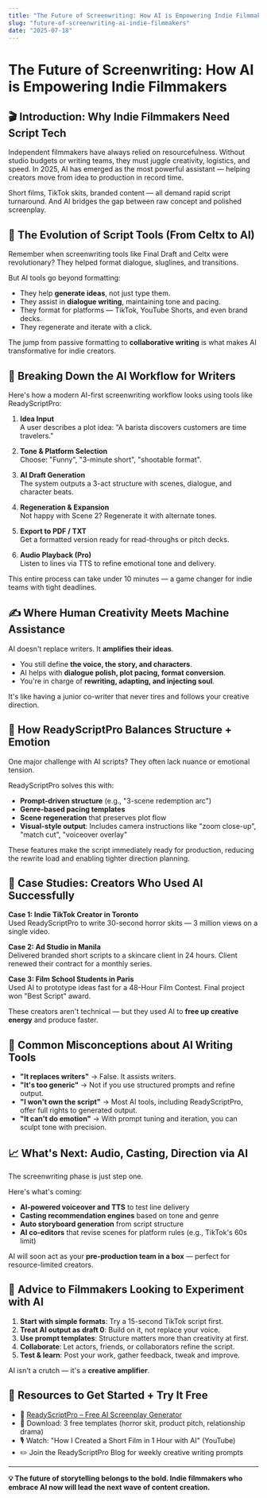 ```yaml
---
title: "The Future of Screenwriting: How AI is Empowering Indie Filmmakers"
slug: "future-of-screenwriting-ai-indie-filmmakers"
date: "2025-07-18"
---
```


# The Future of Screenwriting: How AI is Empowering Indie Filmmakers

## 🎬 Introduction: Why Indie Filmmakers Need Script Tech

Independent filmmakers have always relied on resourcefulness. Without studio budgets or writing teams, they must juggle creativity, logistics, and speed. In 2025, AI has emerged as the most powerful assistant — helping creators move from idea to production in record time.

Short films, TikTok skits, branded content — all demand rapid script turnaround. And AI bridges the gap between raw concept and polished screenplay.

## 🧠 The Evolution of Script Tools (From Celtx to AI)

Remember when screenwriting tools like Final Draft and Celtx were revolutionary? They helped format dialogue, sluglines, and transitions.

But AI tools go beyond formatting:

- They help **generate ideas**, not just type them.
- They assist in **dialogue writing**, maintaining tone and pacing.
- They format for platforms — TikTok, YouTube Shorts, and even brand decks.
- They regenerate and iterate with a click.

The jump from passive formatting to **collaborative writing** is what makes AI transformative for indie creators.

## 🔄 Breaking Down the AI Workflow for Writers

Here's how a modern AI-first screenwriting workflow looks using tools like ReadyScriptPro:

1. **Idea Input**  
   A user describes a plot idea: "A barista discovers customers are time travelers."

2. **Tone & Platform Selection**  
   Choose: "Funny", "3-minute short", "shootable format".

3. **AI Draft Generation**  
   The system outputs a 3-act structure with scenes, dialogue, and character beats.

4. **Regeneration & Expansion**  
   Not happy with Scene 2? Regenerate it with alternate tones.

5. **Export to PDF / TXT**  
   Get a formatted version ready for read-throughs or pitch decks.

6. **Audio Playback (Pro)**  
   Listen to lines via TTS to refine emotional tone and delivery.

This entire process can take under 10 minutes — a game changer for indie teams with tight deadlines.

## ✍️ Where Human Creativity Meets Machine Assistance

AI doesn't replace writers. It **amplifies their ideas**.

- You still define **the voice, the story, and characters**.
- AI helps with **dialogue polish, plot pacing, format conversion**.
- You're in charge of **rewriting, adapting, and injecting soul**.

It's like having a junior co-writer that never tires and follows your creative direction.

## 🧪 How ReadyScriptPro Balances Structure + Emotion

One major challenge with AI scripts? They often lack nuance or emotional tension.

ReadyScriptPro solves this with:

- **Prompt-driven structure** (e.g., "3-scene redemption arc")
- **Genre-based pacing templates**
- **Scene regeneration** that preserves plot flow
- **Visual-style output**: Includes camera instructions like "zoom close-up", "match cut", "voiceover overlay"

These features make the script immediately ready for production, reducing the rewrite load and enabling tighter direction planning.

## 🎯 Case Studies: Creators Who Used AI Successfully

**Case 1: Indie TikTok Creator in Toronto**  
Used ReadyScriptPro to write 30-second horror skits — 3 million views on a single video.

**Case 2: Ad Studio in Manila**  
Delivered branded short scripts to a skincare client in 24 hours. Client renewed their contract for a monthly series.

**Case 3: Film School Students in Paris**  
Used AI to prototype ideas fast for a 48-Hour Film Contest. Final project won "Best Script" award.

These creators aren't technical — but they used AI to **free up creative energy** and produce faster.

## 🚫 Common Misconceptions about AI Writing Tools

- **"It replaces writers"** → False. It assists writers.
- **"It's too generic"** → Not if you use structured prompts and refine output.
- **"I won't own the script"** → Most AI tools, including ReadyScriptPro, offer full rights to generated output.
- **"It can't do emotion"** → With prompt tuning and iteration, you can sculpt tone with precision.

## 📈 What's Next: Audio, Casting, Direction via AI

The screenwriting phase is just step one.

Here's what's coming:

- **AI-powered voiceover and TTS** to test line delivery
- **Casting recommendation engines** based on tone and genre
- **Auto storyboard generation** from script structure
- **AI co-editors** that revise scenes for platform rules (e.g., TikTok's 60s limit)

AI will soon act as your **pre-production team in a box** — perfect for resource-limited creators.

## 🧭 Advice to Filmmakers Looking to Experiment with AI

1. **Start with simple formats**: Try a 15-second TikTok script first.
2. **Treat AI output as draft 0**: Build on it, not replace your voice.
3. **Use prompt templates**: Structure matters more than creativity at first.
4. **Collaborate**: Let actors, friends, or collaborators refine the script.
5. **Test & learn**: Post your work, gather feedback, tweak and improve.

AI isn't a crutch — it's a **creative amplifier**.

## 🔗 Resources to Get Started + Try It Free

- 🎯 [ReadyScriptPro – Free AI Screenplay Generator](https://readyscriptpro.com)
- 📄 Download: 3 free templates (horror skit, product pitch, relationship drama)
- 🎙 Watch: "How I Created a Short Film in 1 Hour with AI" (YouTube)
- ✏️ Join the ReadyScriptPro Blog for weekly creative writing prompts

---

**💡 The future of storytelling belongs to the bold. Indie filmmakers who embrace AI now will lead the next wave of content creation.**